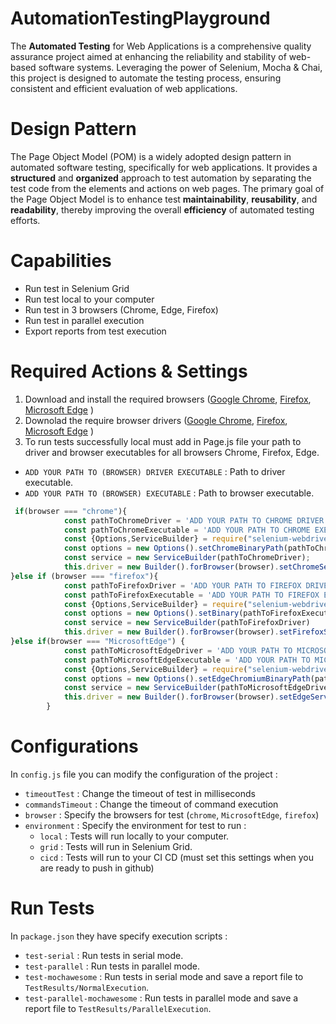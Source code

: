 # AutomationTestingPlayground

The **Automated Testing** for Web Applications is a comprehensive quality assurance project aimed at enhancing the reliability and stability of web-based software systems. Leveraging the power of Selenium, Mocha & Chai, this project is designed to automate the testing process, ensuring consistent and efficient evaluation of web applications.

# Design Pattern
The Page Object Model (POM) is a widely adopted design pattern in automated software testing, specifically for web applications. It provides a **structured** and **organized** approach to test automation by separating the test code from the elements and actions on web pages. The primary goal of the Page Object Model is to enhance test **maintainability**, **reusability**, and **readability**, thereby improving the overall **efficiency** of automated testing efforts.
  
# Capabilities
- Run test in Selenium Grid
- Run test local to your computer
- Run test in 3 browsers (Chrome, Edge, Firefox)
- Run test in parallel execution
- Export reports from test execution

# Required Actions & Settings
1) Download and install the required browsers ([Google Chrome](https://googlechromelabs.github.io/chrome-for-testing/), [Firefox](https://www.mozilla.org/en-US/firefox/new/), [Microsoft Edge](https://www.microsoft.com/en-us/edge/download?form=MA13FJ) )
2) Downolad the require browser drivers ([Google Chrome](https://googlechromelabs.github.io/chrome-for-testing/), [Firefox](https://github.com/mozilla/geckodriver/releases), [Microsoft Edge](https://developer.microsoft.com/en-us/microsoft-edge/tools/webdriver/) )
3) To run tests successfully local must add in Page.js file your path to driver and browser executables for all browsers Chrome, Firefox, Edge.
- `ADD YOUR PATH TO (BROWSER) DRIVER EXECUTABLE` : Path to driver executable.
- `ADD YOUR PATH TO (BROWSER) EXECUTABLE` : Path to browser executable.
```javascript
 if(browser === "chrome"){
            const pathToChromeDriver = 'ADD YOUR PATH TO CHROME DRIVER EXECUTABLE'   <----------
            const pathToChromeExecutable = 'ADD YOUR PATH TO CHROME EXECUTABLE'   <---------- 
            const {Options,ServiceBuilder} = require("selenium-webdriver/chrome");
            const options = new Options().setChromeBinaryPath(pathToChromeExecutable);
            const service = new ServiceBuilder(pathToChromeDriver);
            this.driver = new Builder().forBrowser(browser).setChromeService(service).setChromeOptions(options).build();
}else if (browser === "firefox"){
            const pathToFirefoxDriver = 'ADD YOUR PATH TO FIREFOX DRIVER EXECUTABLE'   <----------
            const pathToFirefoxExecutable = 'ADD YOUR PATH TO FIREFOX EXECUTABLE';   <----------
            const {Options,ServiceBuilder} = require("selenium-webdriver/firefox");
            const options = new Options().setBinary(pathToFirefoxExecutable);
            const service = new ServiceBuilder(pathToFirefoxDriver)
            this.driver = new Builder().forBrowser(browser).setFirefoxService(service).setFirefoxOptions(options).build();
}else if(browser === "MicrosoftEdge") {
            const pathToMicrosoftEdgeDriver = 'ADD YOUR PATH TO MICROSOFT EDGE DRIVER EXECUTABLE';   <----------
            const pathToMicrosoftEdgeExecutable = 'ADD YOUR PATH TO MICROSOFT EDGE EXECUTABLE';   <----------
            const {Options,ServiceBuilder} = require("selenium-webdriver/edge");
            const options = new Options().setEdgeChromiumBinaryPath(pathToMicrosoftEdgeExecutable);
            const service = new ServiceBuilder(pathToMicrosoftEdgeDriver);
            this.driver = new Builder().forBrowser(browser).setEdgeService(service).setEdgeOptions(options).build();
        }
```

# Configurations

In `config.js` file you can modify the configuration of the project :
- `timeoutTest` : Change the timeout of test in milliseconds 
- `commandsTimeout` : Change the timeout of command execution 
- `browser` : Specify the browsers for test (`chrome`,  `MicrosoftEdge`,  `firefox`)
-  `environment` : Specify the environment for test to run :
   - `local` : Tests will run locally to your computer.
   - `grid` : Tests will run in Selenium Grid.
   - `cicd` : Tests will run to your CI CD (must set this settings when you are ready to push in github)

# Run Tests

In `package.json` they have specify execution scripts :
- `test-serial` : Run tests in serial mode.
- `test-parallel` : Run tests in parallel mode.
- `test-mochawesome` : Run tests in serial mode and save a report file to `TestResults/NormalExecution`.
- `test-parallel-mochawesome` : Run tests in parallel mode and save a report file to `TestResults/ParallelExecution`.


